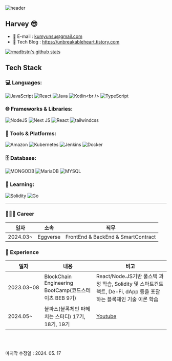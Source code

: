 ![header](https://capsule-render.vercel.app/api?type=waving&color=auto&height=240&section=header&text=Software%20Engineer%20/%20Blockchain%20Researcher&fontSize=35)

## Harvey 😎

- 💬 E-mail : kumyunsu@gmail.com 
- 🚛 Tech Blog : https://unbreakableheart.tistory.com

<!-- [![rmadbstn's github stats](https://github-readme-stats.vercel.app/api?username=rmadbstn&count_private=true&show_icons=true&hide_border=true&theme=radical)](https://github.com/rmadbstn) -->
[![rmadbstn's github stats](https://github-readme-stats.vercel.app/api/top-langs/?username=rmadbstn&exclude_repo=&show_icons=true&hide_border=true&title_color=004386&icon_color=004386&layout=compact&count_private=true&langs_count=8&theme=radical&hide=)](https://github.com/rmadbstn)
<!-- [![Solved.ac 프로필](http://mazassumnida.wtf/api/v2/generate_badge?boj=rmadbstn)](https://solved.ac/rmadbstn) -->

## Tech Stack
### 💻 Languages: <br/>
![JavaScript](https://img.shields.io/badge/javascript-%23323330.svg?style=for-the-badge&logo=javascript&logoColor=%23F7DF1E)
![React](https://img.shields.io/badge/react-%2320232a.svg?style=for-the-badge&logo=react&logoColor=%2361DAFB)
![Java](https://img.shields.io/badge/java-%23ED8B00.svg?style=for-the-badge&logo=openjdk&logoColor=white)
![Kotlin](https://img.shields.io/badge/kotiln-%23323330.svg?style=for-the-badge&logo=kotlin&logoColor=#7F52FF")<br />
![TypeScript](https://img.shields.io/badge/typescript-%23007ACC.svg?style=for-the-badge&logo=typescript&logoColor=white)

### 🌐 Frameworks & Libraries: <br/>
![NodeJS](https://img.shields.io/badge/node.js-6DA55F?style=for-the-badge&logo=node.js&logoColor=white)
![Next JS](https://img.shields.io/badge/Next-black?style=for-the-badge&logo=next.js&logoColor=white)
![React](https://img.shields.io/badge/react-%2320232a.svg?style=for-the-badge&logo=react&logoColor=%2361DAFB)
![tailwindcss](https://img.shields.io/badge/tailwindcss-06B6D4.svg?style=for-the-badge&logo=tailwindcss&logoColor=%2361DAFB)

###  🚀 Tools & Platforms: <br/>
![Amazon](https://img.shields.io/badge/Amazon-FF9900?style=for-the-badge&logo=Amazon&logoColor=white)
![Kubernetes](https://img.shields.io/badge/Kubernetes-326CE5?style=for-the-badge&logo=Kubernetes&logoColor=white)
![Jenkins](https://img.shields.io/badge/jenkins-D24939?style=for-the-badge&logo=jenkins&logoColor=white)
![Docker](https://img.shields.io/badge/Docker-2496ED?style=for-the-badge&logo=Docker&logoColor=white)
### 🗄️ Database: <br/>
![MONGODB](https://img.shields.io/badge/mongoDB-47A248?style=for-the-badge&logo=MongoDB&logoColor=white)
![MariaDB](https://img.shields.io/badge/mariadb-003545?style=for-the-badge&logo=mariadb&logoColor=white)
![MYSQL](https://img.shields.io/badge/mysql-4479A1?style=for-the-badge&logo=mysql&logoColor=white)
### 🌱 Learning: <br/>
![Solidity](https://img.shields.io/badge/Solidity-%23363636.svg?style=for-the-badge&logo=solidity&logoColor=white)
![Go](https://img.shields.io/badge/go-%2300ADD8.svg?style=for-the-badge&logo=go&logoColor=white)<br/>


---
### 👨🏻‍💻 Career
| 일자    | 소속       | 직무  |
| ------- | ----------------------------------------------------------------------------------- | ---------- |
| 2024.03~ | Eggverse                                |  FrontEnd & BackEnd & SmartContract |


### 📑 Experience
| 일자    | 내용       | 비고  |
| ------- | ----------------------------------------------------------------------------------- | ---------- |
| 2023.03~08 | BlockChain Engineering BootCamp(코드스테이츠 BEB 9기)                                |  React/Node.JS기반 풀스택 과정 학습, Solidity 및 스마트컨트랙트, De-Fi, dApp 등을 포괄하는 블록체인 기술 이론 학습|
| 2024.05~ | 블파스(블록체인 파헤치는 스터디) 17기, 18기, 19기                  |   [Youtube](https://www.youtube.com/@blpas)     |


<!-- ---
### ❄️ My project
- 💻 [Savvy](https://github.com/codestates-beb/beb-09-final-Savvy)(2023.07 ~ 2023.08)
  - ERC-6551기반 커뮤니티 관리 서비스  “ ERC6551 based community management tool “ 
  - BEB 9기 최종 프로젝트

- 📋 [Sweeter](https://github.com/codestates-beb/beb-09-second-blockpink)(2023.06 ~ 2022.07)
  - 자체적인 토큰을 가지고 참여자를 유도하는 인센티브 기반 커뮤니티
  - BEB 9기 2번째 프로젝트
  
- 🌎 [VALUES](https://github.com/pooya98/values)(2022.07 ~ 2022.09)
  - 가상의 전시공간 브랜드인 VALUES의 전시공간 이용 및 전시관련 목록, 참여형 이벤트와 커뮤니티 등을 중심으로 다양한 서비스를 제공하는 모바일 앱 서비스
  - KB국민은행 소프트웨어 경진대회

- 🏃 [핫둘핫둘](https://github.com/pooya98/health_app)(2021.09 ~ 2021.11)
  - 헬스케어 커뮤니티 서비스
  - 2021년 모바일 앱 아이디어 공모전 - 경상북도 ICT 융합 실증센터 -->
<br>

<br>

마지막 수정일 : 2024. 05. 17
